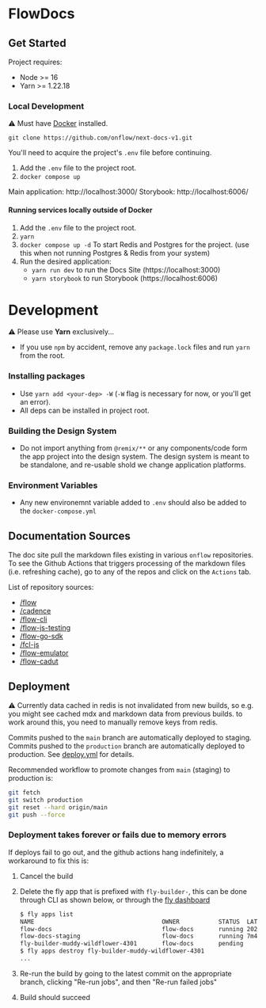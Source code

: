 # FlowDocs

## Get Started

Project requires:

- Node >= 16
- Yarn >= 1.22.18

### Local Development

⚠️ Must have [Docker](https://docs.docker.com/get-docker/) installed.

```
git clone https://github.com/onflow/next-docs-v1.git
```

You'll need to acquire the project's `.env` file before continuing.

1. Add the `.env` file to the project root.
2. `docker compose up`

Main application: http://localhost:3000/
Storybook: http://localhost:6006/

#### Running services locally outside of Docker

1. Add the `.env` file to the project root.
2. `yarn`
3. `docker compose up -d` To start Redis and Postgres for the project. (use this when not running Postgres & Redis from your system)
4. Run the desired application:
   - `yarn run dev` to run the Docs Site (https://localhost:3000)
   - `yarn storybook` to run Storybook (https://localhost:6006)

# Development

⚠️ Please use **Yarn** exclusively...

- If you use `npm` by accident, remove any `package.lock` files and run `yarn` from the root.

### Installing packages

- Use `yarn add <your-dep> -W` (`-W` flag is necessary for now, or you'll get an error).
- All deps can be installed in project root.

### Building the Design System

- Do not import anything from `@remix/**` or any components/code form the app project into the design system. The design system is meant to be standalone, and re-usable shold we change application platforms.

### Environment Variables

- Any new environemnt variable added to `.env` should also be added to the `docker-compose.yml`

## Documentation Sources

The doc site pull the markdown files existing in various `onflow` repositories. To see the Github Actions that triggers processing of the markdown files (i.e. refreshing cache), go to any of the repos and click on the `Actions` tab.

List of repository sources:

- [/flow](https://github.com/onflow/flow)
- [/cadence](https://github.com/onflow/cadence)
- [/flow-cli](https://github.com/onflow/flow-cli)
- [/flow-js-testing](https://github.com/onflow/flow-js-testing)
- [/flow-go-sdk](https://github.com/onflow/flow-go-sdk)
- [/fcl-js](https://github.com/onflow/fcl-js)
- [/flow-emulator](https://github.com/onflow/flow-emulator)
- [/flow-cadut](https://github.com/onflow/flow-cadut)

## Deployment

⚠ Currently data cached in redis is not invalidated from new builds, so e.g. you might see cached mdx and markdown data from previous builds. to work around this, you need to manually remove keys from redis.

Commits pushed to the `main` branch are automatically deployed to staging. Commits pushed to the `production` branch are automatically deployed to production. See [deploy.yml](.github/workflows/deploy.yml) for details.

Recommended workflow to promote changes from `main` (staging) to production is:

```bash
git fetch
git switch production
git reset --hard origin/main
git push --force
```

### Deployment takes forever or fails due to memory errors

If deploys fail to go out, and the github actions hang indefinitely, a workaround to fix this is:

1. Cancel the build
1. Delete the fly app that is prefixed with `fly-builder-`, this can be done through CLI as shown below, or through the [fly dashboard](https://fly.io/dashboard/flow-docs)

   ```bash
   $ fly apps list
   NAME                                    OWNER           STATUS  LATEST DEPLOY
   flow-docs                               flow-docs       running 2022-06-22T00:07:40Z
   flow-docs-staging                       flow-docs       running 7m45s ago
   fly-builder-muddy-wildflower-4301       flow-docs       pending
   $ fly apps destroy fly-builder-muddy-wildflower-4301
   ...
   ```

1. Re-run the build by going to the latest commit on the appropriate branch, clicking "Re-run jobs", and then "Re-run failed jobs"
1. Build should succeed
